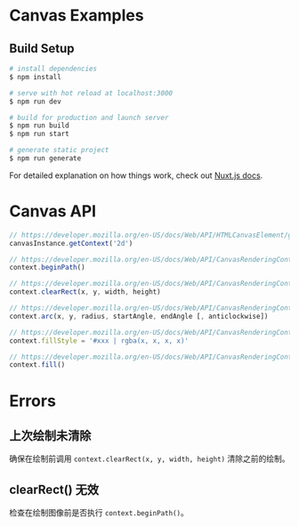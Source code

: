 # Canvas Examples

## Build Setup

```bash
# install dependencies
$ npm install

# serve with hot reload at localhost:3000
$ npm run dev

# build for production and launch server
$ npm run build
$ npm run start

# generate static project
$ npm run generate
```

For detailed explanation on how things work, check out [Nuxt.js docs](https://nuxtjs.org).

# Canvas API

```js
// https://developer.mozilla.org/en-US/docs/Web/API/HTMLCanvasElement/getContext
canvasInstance.getContext('2d')

// https://developer.mozilla.org/en-US/docs/Web/API/CanvasRenderingContext2D/beginPath
context.beginPath()

// https://developer.mozilla.org/en-US/docs/Web/API/CanvasRenderingContext2D/clearRect
context.clearRect(x, y, width, height)

// https://developer.mozilla.org/en-US/docs/Web/API/CanvasRenderingContext2D/arc
context.arc(x, y, radius, startAngle, endAngle [, anticlockwise])

// https://developer.mozilla.org/en-US/docs/Web/API/CanvasRenderingContext2D/fillStyle
context.fillStyle = '#xxx | rgba(x, x, x, x)'

// https://developer.mozilla.org/en-US/docs/Web/API/CanvasRenderingContext2D/fill
context.fill()
```

# Errors

## 上次绘制未清除

确保在绘制前调用 `context.clearRect(x, y, width, height)` 清除之前的绘制。

## clearRect() 无效

检查在绘制图像前是否执行 `context.beginPath()`。
